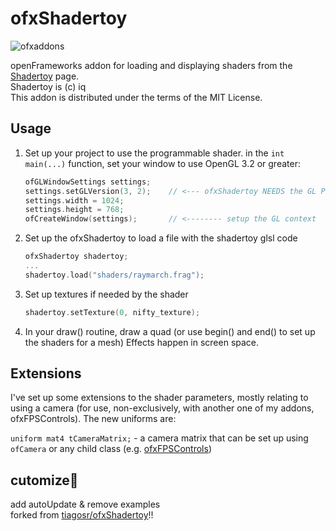 # ofxShadertoy

![ofxaddons](https://raw.githubusercontent.com/tiagosr/ofxShadertoy/master/ofxaddons_thumbnail.png)

openFrameworks addon for loading and displaying shaders from the [Shadertoy](https://www.shadertoy.com) page.  
Shadertoy is (c) iq  
This addon is distributed under the terms of the MIT License.

## Usage

1. Set up your project to use the programmable shader.
   in the `int main(...)` function, set your window to use OpenGL 3.2 or greater:
   ```c++
   ofGLWindowSettings settings;
   settings.setGLVersion(3, 2);    // <--- ofxShadertoy NEEDS the GL Programmable Renderer
   settings.width = 1024;
   settings.height = 768;
   ofCreateWindow(settings);       // <-------- setup the GL context
   ```

2. Set up the ofxShadertoy to load a file with the shadertoy glsl code
   ```c++
   ofxShadertoy shadertoy;
   ...
   shadertoy.load("shaders/raymarch.frag");
   ```

3. Set up textures if needed by the shader
   ```c++
   shadertoy.setTexture(0, nifty_texture);
   ```

4. In your draw() routine, draw a quad (or use begin() and end() to set up the shaders for a mesh)
   Effects happen in screen space.

## Extensions

I've set up some extensions to the shader parameters, mostly relating to using a camera (for use, non-exclusively, with another one of my addons, ofxFPSControls). The new uniforms are:

`uniform mat4 tCameraMatrix;` - a camera matrix that can be set up using `ofCamera` or any child class (e.g. [ofxFPSControls](https://github.com/tiagosr/ofxFPSControls))


## cutomize🔄
add autoUpdate & remove examples  
forked from [tiagosr/ofxShadertoy](https://github.com/tiagosr/ofxShadertoy)!!
